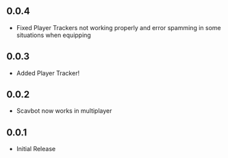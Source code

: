 ## 0.0.4
- Fixed Player Trackers not working properly and error spamming in some situations when equipping

## 0.0.3
- Added Player Tracker!

## 0.0.2
- Scavbot now works in multiplayer

## 0.0.1
- Initial Release